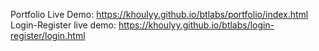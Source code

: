 Portfolio Live Demo: https://khoulyy.github.io/btlabs/portfolio/index.html
Login-Register live demo: https://khoulyy.github.io/btlabs/login-register/login.html
